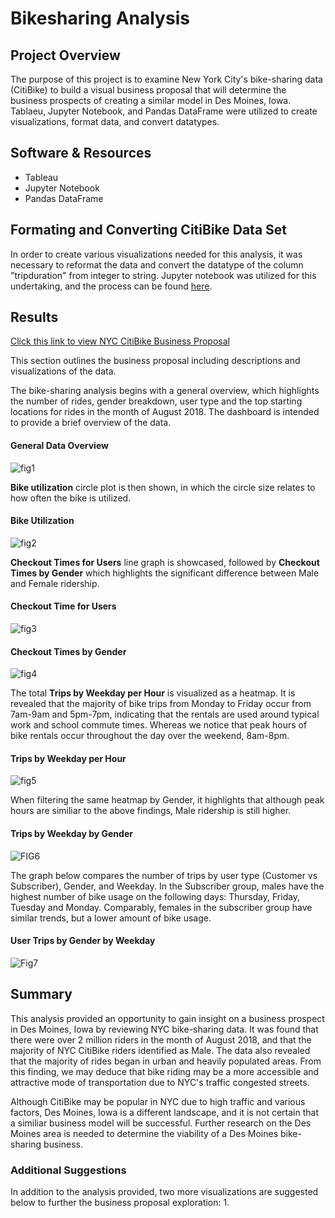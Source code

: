 # Bikesharing Analysis

## Project Overview
The purpose of this project is to examine New York City's bike-sharing data (CitiBike) to build a visual business proposal that will determine the business prospects of creating a similar model in Des Moines, Iowa.  Tablaeu, Jupyter Notebook, and Pandas DataFrame were utilized to create visualizations, format data, and convert datatypes.

## Software & Resources
- Tableau
- Jupyter Notebook
- Pandas DataFrame

## Formating and Converting CitiBike Data Set
In order to create various visualizations needed for this analysis, it was necessary to reformat the data and convert the datatype of the column "tripduration" from integer to string.  Jupyter notebook was utilized for this undertaking, and the process can be found [here](https://github.com/retroxsky06/bikesharing/blob/main/NYC_CitiBike_Challenge.ipynb).

## Results 

[Click this link to view NYC CitiBike Business Proposal](https://public.tableau.com/app/profile/vanessa.aczon/viz/BikesharingAnalysis_16326408649250/CitiBikeAnalysis?publish=yes)

This section outlines the business proposal including descriptions and  visualizations of the data. 

The bike-sharing analysis begins with a general overview, which highlights the number of rides, gender breakdown, user type and the top starting locations for rides in the month of August 2018.  The dashboard is intended to provide a brief overview of the data.
#### General Data Overview
![fig1](https://github.com/retroxsky06/bikesharing/blob/main/Images/Overview.png)

**Bike utilization** circle plot is then shown, in which the circle size relates to how often the bike is utilized. 
#### Bike Utilization
![fig2](https://github.com/retroxsky06/bikesharing/blob/main/Images/Bike%20Utilization.png)

**Checkout Times for Users** line graph is showcased, followed by **Checkout Times by Gender** which highlights the significant difference between Male and Female ridership.
#### Checkout Time for Users
![fig3](https://github.com/retroxsky06/bikesharing/blob/main/Images/Checkout%20Times.png)

#### Checkout Times by Gender
![fig4](https://github.com/retroxsky06/bikesharing/blob/main/Images/Checkout%20by%20Gender.png)

The total **Trips by Weekday per Hour** is visualized as a heatmap. It is revealed that the majority of bike trips from Monday to Friday occur from 7am-9am and 5pm-7pm, indicating that the rentals are used around typical work and school commute times.  Whereas we notice that peak hours of bike rentals occur throughout the day over the weekend, 8am-8pm. 
#### Trips by Weekday per Hour
![fig5](https://github.com/retroxsky06/bikesharing/blob/main/Images/Heatmap.png)

When filtering the same heatmap by Gender, it highlights that although peak hours are similiar to the above findings, Male ridership is still higher.
#### Trips by Weekday by Gender
![FIG6](https://github.com/retroxsky06/bikesharing/blob/main/Images/Trips%20by%20Gender:Hour.png)

The graph below compares the number of trips by user type (Customer vs Subscriber), Gender, and Weekday.  In the Subscriber group, males have the highest number of bike usage on the following days: Thursday, Friday, Tuesday and Monday.  Comparably, females in the subscriber group have similar trends, but a lower amount of bike usage.  
#### User Trips by Gender by Weekday
![Fig7](https://github.com/retroxsky06/bikesharing/blob/main/Images/Trips%20by%20Gender:Weekday.png)

## Summary
This analysis provided an opportunity to gain insight on a business prospect in Des Moines, Iowa by reviewing NYC bike-sharing data.  It was found that there were over 2 million riders in the month of August 2018, and that the majority of NYC CitiBike riders identified as Male. The data also revealed that the majority of rides began in urban and heavily populated areas. From this finding, we may deduce that bike riding may be a more accessible and attractive mode of transportation due to NYC's traffic congested streets. 

Although CitiBike may be popular in NYC due to high traffic and various factors, Des Moines, Iowa is a different landscape, and it is not certain that a similiar business model will be successful. Further research on the Des Moines area is needed to determine the viability of a Des Moines bike-sharing business.

### Additional Suggestions
In addition to the analysis provided, two more visualizations are suggested below to further the business proposal exploration: 
1. 





